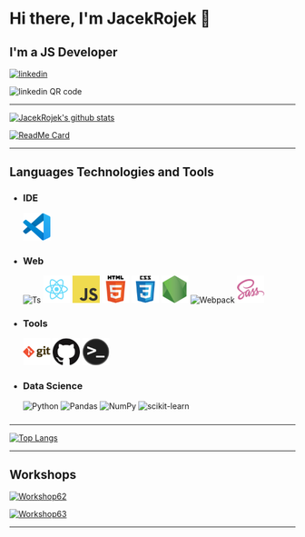 # Hi there, I'm JacekRojek 👋

## I'm a JS Developer

<!-- [![Website](https://img.shields.io/website?label=m-portfolio&style=for-the-badge&url=https://jacekrojek.github.io/JacekRojek-Portfolio/)](https://jacekrojek.github.io/JacekRojek-Portfolio/) -->

[![linkedin](https://brand.linkedin.com/content/dam/me/business/en-us/amp/brand-site/v2/bg/LI-Bug.svg.original.svg "LinkedIn")](https://www.linkedin.com/in/jacek-rojek-b7a396105/)

<img alt="linkedin QR code" width="250px" src="https://i.imgur.com/6R3ZMMu.jpg" />

---

[![JacekRojek's github stats](https://github-readme-stats.vercel.app/api?username=JacekRojek&theme=great-gatsby&show_icons=true)](https://github.com/JacekRojek)

[![ReadMe Card](https://github-readme-stats.vercel.app/api/pin/?username=JacekRojek&repo=JS_ML&theme=great-gatsby&show_icons=true)](https://github.com/JacekRojek/JS_ML)

---

## Languages Technologies and Tools

- ### IDE

    <img alt="Visual Studio Code" width="48px" src="https://raw.githubusercontent.com/github/explore/80688e429a7d4ef2fca1e82350fe8e3517d3494d/topics/visual-studio-code/visual-studio-code.png" />

- ### Web

    <img alt="Ts" width="48px" src="https://upload.wikimedia.org/wikipedia/commons/thumb/4/4c/Typescript_logo_2020.svg/1024px-Typescript_logo_2020.svg.png" />
    <img alt="React" width="48px" src="https://raw.githubusercontent.com/github/explore/80688e429a7d4ef2fca1e82350fe8e3517d3494d/topics/react/react.png" />
    <img alt="JavaScript" width="48px" src="https://raw.githubusercontent.com/github/explore/80688e429a7d4ef2fca1e82350fe8e3517d3494d/topics/javascript/javascript.png" />
    <img alt="HTML5" width="48px" src="https://raw.githubusercontent.com/github/explore/80688e429a7d4ef2fca1e82350fe8e3517d3494d/topics/html/html.png" />
    <img alt="CSS3" width="48px" src="https://raw.githubusercontent.com/github/explore/80688e429a7d4ef2fca1e82350fe8e3517d3494d/topics/css/css.png" />
    <img alt="Node.js" width="48px" src="https://raw.githubusercontent.com/github/explore/80688e429a7d4ef2fca1e82350fe8e3517d3494d/topics/nodejs/nodejs.png" />
    <img alt="Webpack" width="48px" src="https://camo.githubusercontent.com/d18f4a7a64244f703efcb322bf298dcb4ca38856/68747470733a2f2f7765627061636b2e6a732e6f72672f6173736574732f69636f6e2d7371756172652d6269672e737667" />
    <img alt="Sass" width="48px" src="https://raw.githubusercontent.com/github/explore/80688e429a7d4ef2fca1e82350fe8e3517d3494d/topics/sass/sass.png" />

- ### Tools

    <img alt="Git" width="48px" src="https://raw.githubusercontent.com/github/explore/80688e429a7d4ef2fca1e82350fe8e3517d3494d/topics/git/git.png" />
    <img alt="GitHub" width="48px" src="https://raw.githubusercontent.com/github/explore/78df643247d429f6cc873026c0622819ad797942/topics/github/github.png" />
    <img alt="Terminal" width="48px" src="https://raw.githubusercontent.com/github/explore/80688e429a7d4ef2fca1e82350fe8e3517d3494d/topics/terminal/terminal.png" />

- ### Data Science

    <img alt="Python" width="48px" src="https://assets.stickpng.com/images/5848152fcef1014c0b5e4967.png" />
    <img alt="Pandas" width="48px" src="https://numfocus.org/wp-content/uploads/2016/07/pandas-logo-300.png" />
    <img alt="NumPy" width="48px" src="https://dggulaitutorial.com/wp-content/uploads/2021/12/105040771-43887300-5a88-11eb-9f01-bee100b9ef22.png" />
    <img alt="scikit-learn" width="48px" style="margin-bottom:10px;" src="https://upload.wikimedia.org/wikipedia/commons/thumb/0/05/Scikit_learn_logo_small.svg/1200px-Scikit_learn_logo_small.svg.png" />


---

[![Top Langs](https://github-readme-stats.vercel.app/api/top-langs/?username=JacekRojek&theme=great-gatsby&show_icons=true)](https://github.com/JacekRojek)

---

## Workshops

[![Workshop62](https://github-readme-stats.vercel.app/api/pin/?username=JacekRojek&repo=WarsawJS_Workshop62&theme=great-gatsby&show_icons=true)](https://github.com/JacekRojek/WarsawJS_Workshop62)

[![Workshop63](https://github-readme-stats.vercel.app/api/pin/?username=JacekRojek&repo=warsawjs-workshop-63-jacek&theme=great-gatsby&show_icons=true)](https://github.com/JacekRojek/warsawjs-workshop-63-jacek)

---
